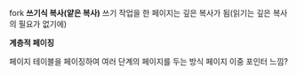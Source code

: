  fork
 **쓰기식 복사(얕은 복사)**
쓰기 작업을 한 페이지는 깊은 복사가 됨(읽기는 깊은 복사의 필요가 없기에)

**계층적 페이징**

페이지 테이블을 페이징하여 여러 단계의 페이지를 두는 방식
페이지 이중 포인터 느낌?

